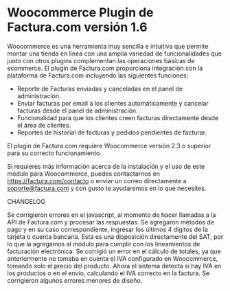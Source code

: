 # Woocommerce Plugin de Factura.com versión 1.6

Woocommerce es una herramienta muy sencilla e intuitiva que permite montar una tienda en línea con una amplia variedad de funcionalidades que junto con otros plugins complementan las operaciones básicas de ecommerce.
El plugin de Factura.com proporciona integración con la plataforma de Factura.com incluyendo las siguientes funciones:
- Reporte de Facturas enviadas y canceladas en el panel de administración.
- Enviar facturas por email a los clientes automáticamente y cancelar facturas desde
el panel de administración.
- Funcionalidad para que los clientes creen facturas directamente desde el área de
clientes.
- Reportes de historial de facturas y pedidos pendientes de facturar.

El plugin de Factura.com requiere Woocommerce versión 2.3 o superior para su correcto funcionamiento.

Si requieres más información acerca de la instalación y el uso de este módulo para Woocommerce, puedes contactarnos en https://factura.com/contacto o enviar un correo directamente a soporte@factura.com y con gusto te ayudaremos en lo que necesites.

CHANGELOG

Se corrigieron errores en el javascript, al momento de hacer llamadas a la API de Factura.com  y procesar las respuestas.
Se agregaron métodos de pago y en su caso correspondiente, ingresar los últimos 4 dígitos de la tarjeta o cuenta bancaria. Esta es una disposición directamente del SAT, por lo que la agregamos al módulo para cumplir con los lineamientos de facturación electrónica.
Se corrigió un error en el cálculo de totales, ya que anteriormente no tomaba en cuenta el IVA configurado en Woocommerce, tomando solo el precio del producto. Ahora el sistema detecta si hay IVA en los productos o en el envío, calculando el IVA correcto en la factura.
Se corrigieron algunos errores menores de diseño.
